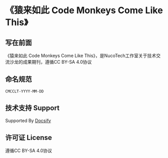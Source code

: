 # 《猿来如此 Code Monkeys Come Like This》

## 写在前面

《猿来如此 Code Monkeys Come Like This》，是NucoTech工作室关于技术交流沙龙的成果期刊，遵循CC BY-SA 4.0协议

## 命名规范

`CMCCLT-YYYY-MM-DD`

## 技术支持 Support

Supported By [Docsify](https://docsify.js.org/)

## 许可证 License

遵循CC BY-SA 4.0协议
